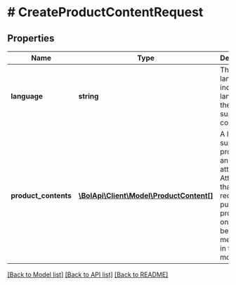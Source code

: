 # # CreateProductContentRequest

## Properties

Name | Type | Description | Notes
------------ | ------------- | ------------- | -------------
**language** | **string** | The language to indicate the language of the supplied content. |
**product_contents** | [**\BolApi\Client\Model\ProductContent[]**](ProductContent.md) | A list of supplied products and their attributes. Attributes that are required for publishing products online will be mentioned in the data model. |

[[Back to Model list]](../../README.md#models) [[Back to API list]](../../README.md#endpoints) [[Back to README]](../../README.md)
